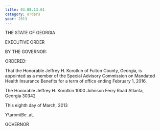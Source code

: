 ```yaml
---
title: 03.08.13.01
category: orders
year: 2013
---
```

   

  

THE STATE OF GEORGIA

EXECUTIVE ORDER

BY THE GOVERNOR:

ORDERED:

That the Honorable Jeffrey H. Korotkin of Fulton County, Georgia,
is appointed as a member of the Special Advisory Commission on
Mandated Health Insurance Benefits for a term of office ending
February 1, 2016.

The Honorable Jeffrey H. Korotkin
1000 Johnson Ferry Road
Atlanta, Georgia 30342

This eighth day of March, 2013

Y\arom\Be..aL

GOVERNOR

